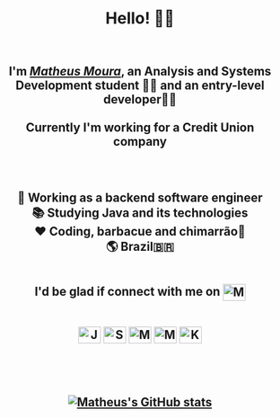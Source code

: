 <div>
  <h1 align="center">Hello! 🙋‍♂️</h1>

<br/>
  
  <h2 align="center"> I'm <a href="https://www.linkedin.com/in/matheus-moura-dev/" target="_blank"><i>Matheus Moura</i></a>, an Analysis and Systems Development student 👨‍🎓 and an entry-level developer👨‍💻 <br></br>Currently I'm working for a Credit Union company  
    <br></br>
    <br></br>


<center> 💼 Working as a backend software engineer <br>

<center> 📚 Studying Java and its technologies <br>

<center> ❤️ Coding, barbacue and chimarrão🧉 <br>
  
<center> 🌎 Brazil🇧🇷  <br><br>
  
I'd be glad if connect with me on
<a href="https://www.linkedin.com/in/matheus-moura-dev/" target="_blank">
<img align="center" alt="MM-linkedin" height="30" width="40" src="https://cdn.jsdelivr.net/gh/devicons/devicon/icons/linkedin/linkedin-original.svg" style="max-width:100%;">
</a>



<div align="center" valign="top"><br>
  <img align="center" alt="Java" height="30" width="40" src="https://cdn.jsdelivr.net/gh/devicons/devicon/icons/java/java-original-wordmark.svg">
  <img align="center" alt="Spring" height="30" width="40" src="https://cdn.jsdelivr.net/gh/devicons/devicon/icons/spring/spring-original-wordmark.svg">
  <img align="center" alt="MySql" height="30" width="40" src="https://cdn.jsdelivr.net/gh/devicons/devicon/icons/mysql/mysql-original-wordmark.svg">
  <img align="center" alt="MongoDB" height="30" width="40" src="https://cdn.jsdelivr.net/gh/devicons/devicon/icons/mongodb/mongodb-plain-wordmark.svg">
  <img align="center" alt="Kafka" height="30" width="40" src="https://cdn.icon-icons.com/icons2/2699/PNG/512/apache_kafka_vertical_logo_icon_169585.png">
  
  
  
  <br><br>
  
  [![Matheus's GitHub stats](https://github-readme-stats.vercel.app/api?username=MouraMath&show_icons=true&theme=radical)](https://github.com/MouraMath/github-readme-stats)
 
 
<!-- ![Snake animation](https://github.com/MouraMath/MouraMath/blob/output/github-contribution-grid-snake.svg) -->
 
</div><br>


